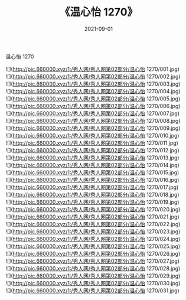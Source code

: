 ﻿---
layout: post
title:  《温心怡 1270》
date:   2021-09-01
img: http://pic.660000.xyz/1:/秀人网/秀人网第02部分/温心怡 1270/000.jpg
categories: [美女, 清纯, 唯美]
---

温心怡 1270

  ![](http://pic.660000.xyz/1:/秀人网/秀人网第02部分/温心怡 1270/001.jpg) <br> ![](http://pic.660000.xyz/1:/秀人网/秀人网第02部分/温心怡 1270/002.jpg) <br> ![](http://pic.660000.xyz/1:/秀人网/秀人网第02部分/温心怡 1270/003.jpg) <br> ![](http://pic.660000.xyz/1:/秀人网/秀人网第02部分/温心怡 1270/004.jpg) <br> ![](http://pic.660000.xyz/1:/秀人网/秀人网第02部分/温心怡 1270/005.jpg) <br> ![](http://pic.660000.xyz/1:/秀人网/秀人网第02部分/温心怡 1270/006.jpg) <br> ![](http://pic.660000.xyz/1:/秀人网/秀人网第02部分/温心怡 1270/007.jpg) <br> ![](http://pic.660000.xyz/1:/秀人网/秀人网第02部分/温心怡 1270/008.jpg) <br> ![](http://pic.660000.xyz/1:/秀人网/秀人网第02部分/温心怡 1270/009.jpg) <br> ![](http://pic.660000.xyz/1:/秀人网/秀人网第02部分/温心怡 1270/010.jpg) <br> ![](http://pic.660000.xyz/1:/秀人网/秀人网第02部分/温心怡 1270/011.jpg) <br> ![](http://pic.660000.xyz/1:/秀人网/秀人网第02部分/温心怡 1270/012.jpg) <br> ![](http://pic.660000.xyz/1:/秀人网/秀人网第02部分/温心怡 1270/013.jpg) <br> ![](http://pic.660000.xyz/1:/秀人网/秀人网第02部分/温心怡 1270/014.jpg) <br> ![](http://pic.660000.xyz/1:/秀人网/秀人网第02部分/温心怡 1270/015.jpg) <br> ![](http://pic.660000.xyz/1:/秀人网/秀人网第02部分/温心怡 1270/016.jpg) <br> ![](http://pic.660000.xyz/1:/秀人网/秀人网第02部分/温心怡 1270/017.jpg) <br> ![](http://pic.660000.xyz/1:/秀人网/秀人网第02部分/温心怡 1270/018.jpg) <br> ![](http://pic.660000.xyz/1:/秀人网/秀人网第02部分/温心怡 1270/019.jpg) <br> ![](http://pic.660000.xyz/1:/秀人网/秀人网第02部分/温心怡 1270/020.jpg) <br> ![](http://pic.660000.xyz/1:/秀人网/秀人网第02部分/温心怡 1270/021.jpg) <br> ![](http://pic.660000.xyz/1:/秀人网/秀人网第02部分/温心怡 1270/022.jpg) <br> ![](http://pic.660000.xyz/1:/秀人网/秀人网第02部分/温心怡 1270/023.jpg) <br> ![](http://pic.660000.xyz/1:/秀人网/秀人网第02部分/温心怡 1270/024.jpg) <br> ![](http://pic.660000.xyz/1:/秀人网/秀人网第02部分/温心怡 1270/025.jpg) <br> ![](http://pic.660000.xyz/1:/秀人网/秀人网第02部分/温心怡 1270/026.jpg) <br> ![](http://pic.660000.xyz/1:/秀人网/秀人网第02部分/温心怡 1270/027.jpg) <br> ![](http://pic.660000.xyz/1:/秀人网/秀人网第02部分/温心怡 1270/028.jpg) <br> ![](http://pic.660000.xyz/1:/秀人网/秀人网第02部分/温心怡 1270/029.jpg) <br> ![](http://pic.660000.xyz/1:/秀人网/秀人网第02部分/温心怡 1270/030.jpg) <br> ![](http://pic.660000.xyz/1:/秀人网/秀人网第02部分/温心怡 1270/031.jpg) <br>